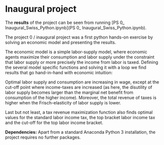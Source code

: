 # Inaugural project

The **results** of the project can be seen from running [PS 0_ Inaugural_Swiss_Python.ipynb](PS 0_ Inaugural_Swiss_Python.ipynb).

The project 0 / inaugural project was a first python hands-on exercise by solving an economic model and presenting the results.

The economic model is a simple labor-supply model, where economic agents maximize their consumption and labor supply under the constraint that labor supply or more precisely the income from labor is taxed. Defining the several model specific functions and solving it with a loop we find results that go hand-in-hand with economic intuition: 

Optimal labor supply and consumption are increasing in wage, except at the cut-off point where income-taxes are increased (as here, the disutility of labor supply becomes larger than the marginal net benefit from consumption of the higher income). Moreover, the total revenue of taxes is higher when the Frisch-elasticity of labor supply is lower. 

Last but not least, a tax revenue maximization function also finds optimal values for the standard labor income tax, the top bracket labor income tax and the cut-off for the top labor income bracket.

**Dependencies:** Apart from a standard Anaconda Python 3 installation, the project requires no further packages.
